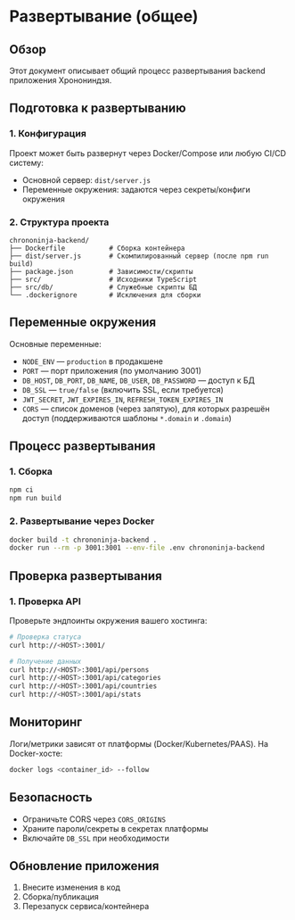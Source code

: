 # Развертывание (общее)

## Обзор

Этот документ описывает общий процесс развертывания backend приложения Хронониндзя.

## Подготовка к развертыванию

### 1. Конфигурация

Проект может быть развернут через Docker/Compose или любую CI/CD систему:

- Основной сервер: `dist/server.js`
- Переменные окружения: задаются через секреты/конфиги окружения

### 2. Структура проекта

```
chrononinja-backend/
├── Dockerfile           # Сборка контейнера
├── dist/server.js       # Скомпилированный сервер (после npm run build)
├── package.json         # Зависимости/скрипты
├── src/                 # Исходники TypeScript
├── src/db/              # Служебные скрипты БД
└── .dockerignore        # Исключения для сборки
```

## Переменные окружения

Основные переменные:

- `NODE_ENV` — `production` в продакшене
- `PORT` — порт приложения (по умолчанию 3001)
- `DB_HOST`, `DB_PORT`, `DB_NAME`, `DB_USER`, `DB_PASSWORD` — доступ к БД
- `DB_SSL` — `true/false` (включить SSL, если требуется)
- `JWT_SECRET`, `JWT_EXPIRES_IN`, `REFRESH_TOKEN_EXPIRES_IN`
- `CORS` — список доменов (через запятую), для которых разрешён доступ (поддерживаются шаблоны `*.domain` и `.domain`)

## Процесс развертывания

### 1. Сборка

```bash
npm ci
npm run build
```

### 2. Развертывание через Docker

```bash
docker build -t chrononinja-backend .
docker run --rm -p 3001:3001 --env-file .env chrononinja-backend
```

## Проверка развертывания

### 1. Проверка API

Проверьте эндпоинты окружения вашего хостинга:

```bash
# Проверка статуса
curl http://<HOST>:3001/

# Получение данных
curl http://<HOST>:3001/api/persons
curl http://<HOST>:3001/api/categories
curl http://<HOST>:3001/api/countries
curl http://<HOST>:3001/api/stats
```

## Мониторинг

Логи/метрики зависят от платформы (Docker/Kubernetes/PAAS). На Docker-хосте:

```bash
docker logs <container_id> --follow
```

## Безопасность

- Ограничьте CORS через `CORS_ORIGINS`
- Храните пароли/секреты в секретах платформы
- Включайте `DB_SSL` при необходимости

## Обновление приложения

1. Внесите изменения в код
2. Сборка/публикация
3. Перезапуск сервиса/контейнера